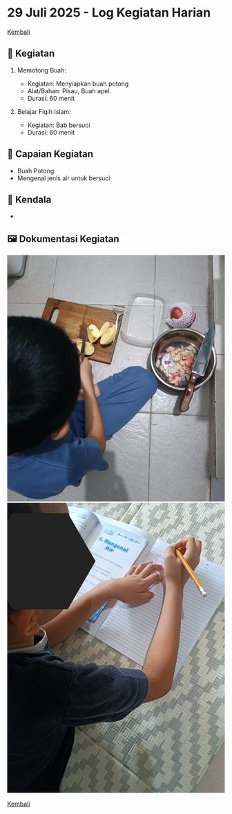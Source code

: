 # 29 Juli 2025 - Log Kegiatan Harian
[Kembali](readme.md)

## 📌 Kegiatan
1. Memotong Buah:
   - Kegiatan: Menyiapkan buah potong
   - Alat/Bahan: Pisau, Buah apel.
   - Durasi: 60 menit

2. Belajar Fiqih Islam:
   - Kegiatan: Bab bersuci
   - Durasi: 60 menit

## 🎯 Capaian Kegiatan
- Buah Potong
- Mengenal jenis air untuk bersuci

## 🚧 Kendala
- 

## 🖼️ Dokumentasi Kegiatan
![Potong Buah](img/20250729-potongbuah.jpeg)
![Bersuci](img/20250729-fiqih.jpeg)

[Kembali](readme.md)